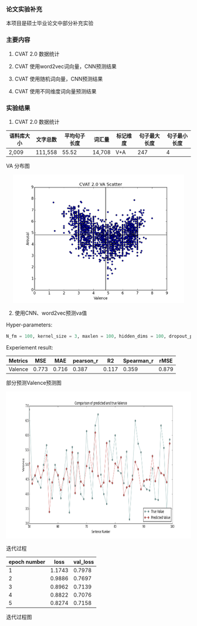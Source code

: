 ### 论文实验补充

本项目是硕士毕业论文中部分补充实验

### 主要内容

1. CVAT 2.0 数据统计

2. CVAT 使用word2vec词向量，CNN预测结果

3. CVAT 使用随机词向量，CNN预测结果

4. CVAT 使用不同维度词向量预测结果

### 实验结果

1. CVAT 2.0 数据统计

 |语料库大小|文字总数|平均句子长度|词汇量|标记维度|句子最大长度|句子最小长度|
 |-----|-----|-----|-----|-----|-----|-----|
 |2,009|111,558|55.52|14,708|V+A|247|4|
 
 VA 分布图
 
 <p align="center"> <img src="./images/cvat_va_scatter(small).png" height="350" /> </p>
 
 2. 使用CNN、word2vec预测va值

 Hyper-parameters:

 ```python
 N_fm = 100, kernel_size = 3, maxlen = 100, hidden_dims = 100, dropout_p = 0.5, pool_length = pool_length=math.floor((maxlen-kernel_size+1)/2), batch_size = 8, nb_epoch=5
 ```
 Experiement result:

 |Metrics|MSE|MAE|pearson_r|R2|Spearman_r|rMSE|
 |----|----|----|----|----|----|----|
 |Valence|0.773|0.716|0.387|0.117|0.359|0.879|


 部分预测Valence预测图

 <p align="center"> <img src="./images/Comparison of predicted and true Valence.png" height="400" /> </p>

 迭代过程

 |epoch number|loss|val_loss|
 |----|----|----|
 |1|1.1743|0.7978|
 |2|0.9886|0.7697|
 |3|0.8962|0.7139|
 |4|0.8822|0.7076|
 |5|0.8274|0.7158|

 迭代过程图


 